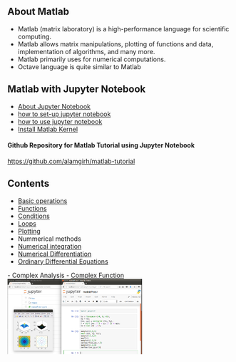 ## About Matlab
- Matlab (matrix laboratory) is a high-performance language for scientific computing.
- Matlab allows matrix manipulations, plotting of functions and data, implementation of algorithms, and many more.
- Matlab primarily uses for numerical computations.
- Octave language is quite similar to Matlab


## Matlab with Jupyter Notebook
- [About Jupyter Notebook](http://jupyter.org/)
- <a href='https://jupyter-notebook-beginner-guide.readthedocs.io/en/latest/'> how to set-up jupyter notebook  </a>
- <a href='http://nbviewer.jupyter.org/github/jupyter/notebook/blob/master/docs/source/examples/Notebook/Notebook%20Basics.ipynb'> how to use jupyter notebook </a> 
- <a href='https://github.com/Calysto/matlab_kernel'> Install Matlab Kernel </a> 


#### Github Repository for Matlab Tutorial using Jupyter Notebook
 <a href='https://github.com/alamgirh/matlab-tutorial'> https://github.com/alamgirh/matlab-tutorial </a>

 
## Contents
- <a href='https://alamgirh.github.io/matlab/matlabBasic.html'> Basic operations </a>
- <a href='https://alamgirh.github.io/matlab/matlabFunctions.html'> Functions </a>
- <a href='https://alamgirh.github.io/matlab/matlabConditions.html'> Conditions </a>
- <a href='https://alamgirh.github.io/matlab/matlabLoops.html'> Loops </a>
- <a href='https://alamgirh.github.io/matlab/matlabPlots.html'> Plotting </a>
- Nummerical methods
 - <a href='https://alamgirh.github.io/matlab/matlabIntegrations.html'> Numerical integration </a>
 - <a href='https://alamgirh.github.io/matlab/matlabDifferentiation.html'> Numerical Differentiation </a>
 - <a href='https://alamgirh.github.io/matlab/matlabODE.html'> Ordinary Differential Equations </a>
 </ul>
- Complex Analysis
 - <a href='https://alamgirh.github.io/matlab/matlabComplex.html'> Complex Function

  <img src="JupyterMatlab.png" alt="Jupyter Screenshot" style="width:60%">

